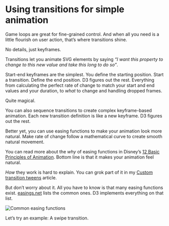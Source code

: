 
# Using transitions for simple animation

Game loops are great for fine-grained control. And when all you need is
a little flourish on user action, that’s where transitions shine.

No details, just keyframes.

Transitions let you animate SVG elements by saying *“I want this
property to change to this new value and take this long to do so”*.

Start-end keyframes are the simplest. You define the starting position.
Start a transition. Define the end position. D3 figures out the rest.
Everything from calculating the perfect rate of change to match your
start and end values and your duration, to *what* to change and handling
dropped frames.

Quite magical.

You can also sequence transitions to create complex keyframe-based
animation. Each new transition definition is like a new keyframe. D3
figures out the rest.

Better yet, you can use easing functions to make your animation look
more natural. Make rate of change follow a mathematical curve to create
smooth natural movement.

You can read more about the *why* of easing functions in Disney’s [12
Basic Principles of
Animation](https://en.wikipedia.org/wiki/12_basic_principles_of_animation).
Bottom line is that it makes your animation feel natural.

*How* they work is hard to explain. You can grok part of it in my
[Custom transition
tweens](https://swizec.com/blog/silky-smooth-piechart-transitions-react-d3js/swizec/8258)
article.

But don’t worry about it. All you have to know is that many easing
functions exist. [easings.net](https://easings.net/) lists the common
ones. D3 implements everything on that list.

![Common easing
functions](https://raw.githubusercontent.com/Swizec/react-d3js-es6-ebook/2018-version/manuscript/resources/images/2018/easings.net.png)

Let’s try an example: A swipe transition.
